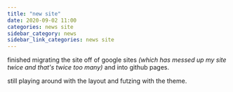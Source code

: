 ```yaml
---
title: "new site"
date: 2020-09-02 11:00
categories: news site
sidebar_category: news
sidebar_link_categories: news site
---
```

finished migrating the site off of google sites _(which has messed up my site twice and that's twice too many)_ and into github pages.

still playing around with the layout and futzing with the theme.
